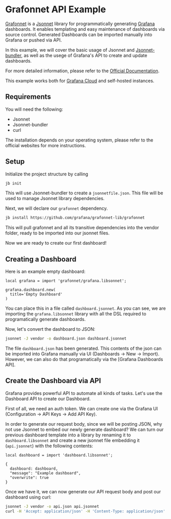 Grafonnet API Example
=====================

[Grafonnet](https://grafana.github.io/grafonnet-lib/) is a [Jsonnet](https://jsonnet.org/) library for programmatically generating [Grafana](https://grafana.com/) dashboards. It enables templating and easy maintenance of dashboards via source control. Generated Dashboards can be imported manually into Grafana or pushed via API.

In this example, we will cover the basic usage of Jsonnet and [Jsonnet-bundler](https://github.com/jsonnet-bundler/jsonnet-bundler), as well as the usege of Grafana's API to create and update dashboards.

For more detailed information, please refer to the [Official Documentation](https://grafana.github.io/grafonnet-lib/).

This example works both for [Grafana Cloud](https://grafana.com/products/cloud/) and self-hosted instances.

## Requirements

You will need the following:

  - Jsonnet
  - Jsonnet-bundler
  - curl

The installation depends on your operating system, please refer to the official websites for more instructions.

## Setup

Initialize the project structure by calling

```bash
jb init
```

This will use Jsonnet-bundler to create a `jsonnetfile.json`. This file will be used to manage Jsonnet library dependencies.

Next, we will declare our `grafonnet` dependency.

```bash
jb install https://github.com/grafana/grafonnet-lib/grafonnet
```

This will pull grafonnet and all its transitive dependencies into the vendor folder, ready to be imported into our jsonnet files.

Now we are ready to create our first dashboard!

## Creating a Dashboard

Here is an example empty dashboard:

```
local grafana = import 'grafonnet/grafana.libsonnet';

grafana.dashboard.new(
  title='Empty Dashboard'
)
```

You can place this in a file called `dashboard.jsonnet`. As you can see, we are importing the `grafana.libsonnet` library
with all the DSL required to programatically generate dashboards.

Now, let's convert the dashboard to JSON:

```bash
jsonnet -J vendor -o dashboard.json dashboard.jsonnet
```

The file `dashboard.json` has been generated. This contents of the json can be imported into Grafana manually via UI (Dashboards -> New -> Import). However, we can also do that programatically via the [Grafana Dashboards API].

## Create the Dashboard via API

Grafana provides powerful API to automate all kinds of tasks. Let's use the Dashboard API to create our Dashboard.

First of all, we need an auth token. We can create one via the Grafana UI (Configuration -> API Keys -> Add API Key).

In order to generate our request body, since we will be posting JSON, why not use Jsonnet to embed our newly generate dashboard? We can turn our previous dashboard template into a library by renaming it to `dashboard.libsonnet` and create a new jsonnet file embedding it (`api.jsonnet`) with the following contents:

```
local dashboard = import 'dashboard.libsonnet';

{
  dashboard: dashboard,
  "message": "Example dashboard",
  "overwrite": true
}
```

Once we have it, we can now generate our API request body and post our dashboard using curl:

```bash
jsonnet -J vendor -o api.json api.jsonnet
curl -H 'Accept: application/json' -H 'Content-Type: application/json' -X POST -H "Authorization: Bearer <our token>" -d @api.json https://<grafana host>/api/dashboards/db
```

